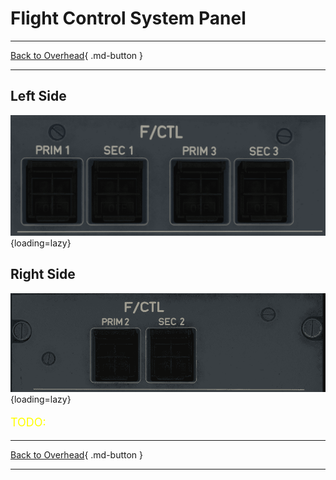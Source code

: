 # Flight Control System Panel

---

[Back to Overhead](../overviews/ovhd.md){ .md-button }

---

## Left Side
![Flight Control System Panel](../../../assets/a380x-briefing/flight-deck/ovhd/f-ctl-1-panel.png "Flight Control System Panel"){loading=lazy}

## Right Side
![Flight Control System Panel](../../../assets/a380x-briefing/flight-deck/ovhd/f-ctl-2-panel.png "Flight Control System Panel"){loading=lazy}

[//]: # (TODO API Doc Link)

[//]: # (TODO)
<p style="color:yellow; font-size:18px;">TODO: </p>

---

[Back to Overhead](../overviews/ovhd.md){ .md-button }

---
